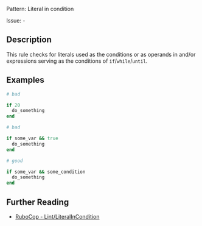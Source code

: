 Pattern: Literal in condition

Issue: -

## Description

This rule checks for literals used as the conditions or as operands in and/or expressions serving as the conditions of `if`/`while`/`until`.

## Examples

```ruby
# bad

if 20
  do_something
end
```
```ruby
# bad

if some_var && true
  do_something
end
```
```ruby
# good

if some_var && some_condition
  do_something
end
```

## Further Reading

* [RuboCop - Lint/LiteralInCondition](https://rubocop.readthedocs.io/en/latest/cops_lint/#lintliteralincondition)
